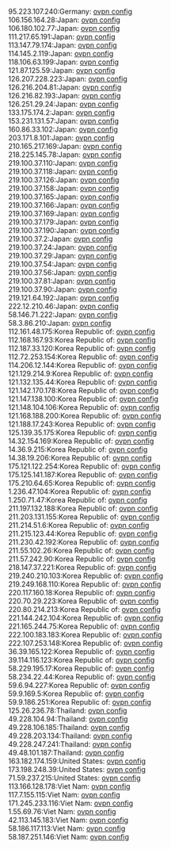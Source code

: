 95.223.107.240:Germany: [ovpn config](vpn/95_223_107_240.ovpn)  
106.156.164.28:Japan: [ovpn config](vpn/106_156_164_28.ovpn)  
106.180.102.77:Japan: [ovpn config](vpn/106_180_102_77.ovpn)  
111.217.65.191:Japan: [ovpn config](vpn/111_217_65_191.ovpn)  
113.147.79.174:Japan: [ovpn config](vpn/113_147_79_174.ovpn)  
114.145.2.119:Japan: [ovpn config](vpn/114_145_2_119.ovpn)  
118.106.63.199:Japan: [ovpn config](vpn/118_106_63_199.ovpn)  
121.87.125.59:Japan: [ovpn config](vpn/121_87_125_59.ovpn)  
126.207.228.223:Japan: [ovpn config](vpn/126_207_228_223.ovpn)  
126.216.204.81:Japan: [ovpn config](vpn/126_216_204_81.ovpn)  
126.216.82.193:Japan: [ovpn config](vpn/126_216_82_193.ovpn)  
126.251.29.24:Japan: [ovpn config](vpn/126_251_29_24.ovpn)  
133.175.174.2:Japan: [ovpn config](vpn/133_175_174_2.ovpn)  
153.231.131.57:Japan: [ovpn config](vpn/153_231_131_57.ovpn)  
160.86.33.102:Japan: [ovpn config](vpn/160_86_33_102.ovpn)  
203.171.8.101:Japan: [ovpn config](vpn/203_171_8_101.ovpn)  
210.165.217.169:Japan: [ovpn config](vpn/210_165_217_169.ovpn)  
218.225.145.78:Japan: [ovpn config](vpn/218_225_145_78.ovpn)  
219.100.37.110:Japan: [ovpn config](vpn/219_100_37_110.ovpn)  
219.100.37.118:Japan: [ovpn config](vpn/219_100_37_118.ovpn)  
219.100.37.126:Japan: [ovpn config](vpn/219_100_37_126.ovpn)  
219.100.37.158:Japan: [ovpn config](vpn/219_100_37_158.ovpn)  
219.100.37.165:Japan: [ovpn config](vpn/219_100_37_165.ovpn)  
219.100.37.166:Japan: [ovpn config](vpn/219_100_37_166.ovpn)  
219.100.37.169:Japan: [ovpn config](vpn/219_100_37_169.ovpn)  
219.100.37.179:Japan: [ovpn config](vpn/219_100_37_179.ovpn)  
219.100.37.190:Japan: [ovpn config](vpn/219_100_37_190.ovpn)  
219.100.37.2:Japan: [ovpn config](vpn/219_100_37_2.ovpn)  
219.100.37.24:Japan: [ovpn config](vpn/219_100_37_24.ovpn)  
219.100.37.29:Japan: [ovpn config](vpn/219_100_37_29.ovpn)  
219.100.37.54:Japan: [ovpn config](vpn/219_100_37_54.ovpn)  
219.100.37.56:Japan: [ovpn config](vpn/219_100_37_56.ovpn)  
219.100.37.81:Japan: [ovpn config](vpn/219_100_37_81.ovpn)  
219.100.37.90:Japan: [ovpn config](vpn/219_100_37_90.ovpn)  
219.121.64.192:Japan: [ovpn config](vpn/219_121_64_192.ovpn)  
222.12.210.46:Japan: [ovpn config](vpn/222_12_210_46.ovpn)  
58.146.71.222:Japan: [ovpn config](vpn/58_146_71_222.ovpn)  
58.3.86.210:Japan: [ovpn config](vpn/58_3_86_210.ovpn)  
112.161.48.175:Korea Republic of: [ovpn config](vpn/112_161_48_175.ovpn)  
112.168.167.93:Korea Republic of: [ovpn config](vpn/112_168_167_93.ovpn)  
112.187.33.120:Korea Republic of: [ovpn config](vpn/112_187_33_120.ovpn)  
112.72.253.154:Korea Republic of: [ovpn config](vpn/112_72_253_154.ovpn)  
114.206.12.144:Korea Republic of: [ovpn config](vpn/114_206_12_144.ovpn)  
121.129.214.9:Korea Republic of: [ovpn config](vpn/121_129_214_9.ovpn)  
121.132.135.44:Korea Republic of: [ovpn config](vpn/121_132_135_44.ovpn)  
121.142.170.178:Korea Republic of: [ovpn config](vpn/121_142_170_178.ovpn)  
121.147.138.100:Korea Republic of: [ovpn config](vpn/121_147_138_100.ovpn)  
121.148.104.106:Korea Republic of: [ovpn config](vpn/121_148_104_106.ovpn)  
121.168.188.200:Korea Republic of: [ovpn config](vpn/121_168_188_200.ovpn)  
121.188.17.243:Korea Republic of: [ovpn config](vpn/121_188_17_243.ovpn)  
125.139.35.175:Korea Republic of: [ovpn config](vpn/125_139_35_175.ovpn)  
14.32.154.169:Korea Republic of: [ovpn config](vpn/14_32_154_169.ovpn)  
14.36.9.215:Korea Republic of: [ovpn config](vpn/14_36_9_215.ovpn)  
14.38.19.206:Korea Republic of: [ovpn config](vpn/14_38_19_206.ovpn)  
175.121.122.254:Korea Republic of: [ovpn config](vpn/175_121_122_254.ovpn)  
175.125.141.187:Korea Republic of: [ovpn config](vpn/175_125_141_187.ovpn)  
175.210.64.65:Korea Republic of: [ovpn config](vpn/175_210_64_65.ovpn)  
1.236.47.104:Korea Republic of: [ovpn config](vpn/1_236_47_104.ovpn)  
1.250.71.47:Korea Republic of: [ovpn config](vpn/1_250_71_47.ovpn)  
211.197.132.188:Korea Republic of: [ovpn config](vpn/211_197_132_188.ovpn)  
211.203.131.155:Korea Republic of: [ovpn config](vpn/211_203_131_155.ovpn)  
211.214.51.6:Korea Republic of: [ovpn config](vpn/211_214_51_6.ovpn)  
211.215.123.44:Korea Republic of: [ovpn config](vpn/211_215_123_44.ovpn)  
211.230.42.192:Korea Republic of: [ovpn config](vpn/211_230_42_192.ovpn)  
211.55.102.26:Korea Republic of: [ovpn config](vpn/211_55_102_26.ovpn)  
211.57.242.90:Korea Republic of: [ovpn config](vpn/211_57_242_90.ovpn)  
218.147.37.221:Korea Republic of: [ovpn config](vpn/218_147_37_221.ovpn)  
219.240.210.103:Korea Republic of: [ovpn config](vpn/219_240_210_103.ovpn)  
219.249.168.110:Korea Republic of: [ovpn config](vpn/219_249_168_110.ovpn)  
220.117.160.18:Korea Republic of: [ovpn config](vpn/220_117_160_18.ovpn)  
220.70.29.223:Korea Republic of: [ovpn config](vpn/220_70_29_223.ovpn)  
220.80.214.213:Korea Republic of: [ovpn config](vpn/220_80_214_213.ovpn)  
221.144.242.104:Korea Republic of: [ovpn config](vpn/221_144_242_104.ovpn)  
221.165.244.75:Korea Republic of: [ovpn config](vpn/221_165_244_75.ovpn)  
222.100.183.183:Korea Republic of: [ovpn config](vpn/222_100_183_183.ovpn)  
222.107.253.148:Korea Republic of: [ovpn config](vpn/222_107_253_148.ovpn)  
36.39.165.122:Korea Republic of: [ovpn config](vpn/36_39_165_122.ovpn)  
39.114.116.123:Korea Republic of: [ovpn config](vpn/39_114_116_123.ovpn)  
58.229.195.17:Korea Republic of: [ovpn config](vpn/58_229_195_17.ovpn)  
58.234.22.44:Korea Republic of: [ovpn config](vpn/58_234_22_44.ovpn)  
59.6.94.227:Korea Republic of: [ovpn config](vpn/59_6_94_227.ovpn)  
59.9.169.5:Korea Republic of: [ovpn config](vpn/59_9_169_5.ovpn)  
59.9.186.251:Korea Republic of: [ovpn config](vpn/59_9_186_251.ovpn)  
125.26.236.78:Thailand: [ovpn config](vpn/125_26_236_78.ovpn)  
49.228.104.94:Thailand: [ovpn config](vpn/49_228_104_94.ovpn)  
49.228.106.185:Thailand: [ovpn config](vpn/49_228_106_185.ovpn)  
49.228.203.134:Thailand: [ovpn config](vpn/49_228_203_134.ovpn)  
49.228.247.241:Thailand: [ovpn config](vpn/49_228_247_241.ovpn)  
49.48.101.187:Thailand: [ovpn config](vpn/49_48_101_187.ovpn)  
163.182.174.159:United States: [ovpn config](vpn/163_182_174_159.ovpn)  
173.198.248.39:United States: [ovpn config](vpn/173_198_248_39.ovpn)  
71.59.237.215:United States: [ovpn config](vpn/71_59_237_215.ovpn)  
113.166.128.178:Viet Nam: [ovpn config](vpn/113_166_128_178.ovpn)  
117.7.155.115:Viet Nam: [ovpn config](vpn/117_7_155_115.ovpn)  
171.245.233.116:Viet Nam: [ovpn config](vpn/171_245_233_116.ovpn)  
1.55.69.76:Viet Nam: [ovpn config](vpn/1_55_69_76.ovpn)  
42.113.145.183:Viet Nam: [ovpn config](vpn/42_113_145_183.ovpn)  
58.186.117.113:Viet Nam: [ovpn config](vpn/58_186_117_113.ovpn)  
58.187.251.146:Viet Nam: [ovpn config](vpn/58_187_251_146.ovpn)  
